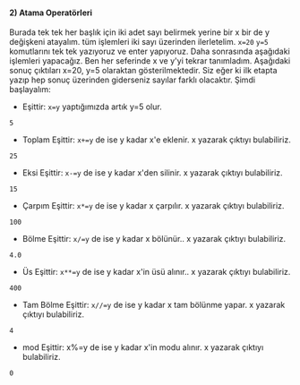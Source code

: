 #### 2) Atama Operatörleri
 Burada tek tek her başlık için iki adet sayı belirmek yerine bir x bir de y değişkeni atayalım. tüm işlemleri iki sayı üzerinden ilerletelim. 
 `x=20` 
 `y=5`
 komutlarını tek tek yazıyoruz ve enter yapıyoruz. Daha sonrasında aşağıdaki işlemleri yapacağız. Ben her seferinde x ve y'yi tekrar tanımladım. Aşağıdaki sonuç çıktıları x=20, y=5 olaraktan gösterilmektedir. Siz eğer ki ilk etapta yazıp hep sonuç üzerinden giderseniz sayılar farklı olacaktır.
 Şimdi başlayalım:
 - Eşittir: `x=y` yaptığımızda artık y=5 olur.
 ```
 5
 ```
 - Toplam Eşittir: `x+=y` de ise y kadar x'e eklenir. x yazarak çıktıyı bulabiliriz.
 ```
 25
 ```
 - Eksi Eşittir: `x-=y` de ise y kadar x'den silinir. x yazarak çıktıyı bulabiliriz.
 ```
 15
 ```
 - Çarpım Eşittir: `x*=y` de ise y kadar x çarpılır. x yazarak çıktıyı bulabiliriz.
 ```
 100
 ```
 - Bölme Eşittir: `x/=y` de ise y kadar x bölünür.. x yazarak çıktıyı bulabiliriz.
 ```
 4.0
 ```
 - Üs Eşittir: `x**=y` de ise y kadar x'in üsü alınır.. x yazarak çıktıyı bulabiliriz.
 ```
 400
 ```
 - Tam Bölme Eşittir: `x//=y`  de ise y kadar x tam bölünme yapar. x yazarak çıktıyı bulabiliriz.
 ```
 4
 ```
 - mod Eşittir: x%=y de ise y kadar x'in modu alınır. x yazarak çıktıyı bulabiliriz.
 ```
 0
 ```